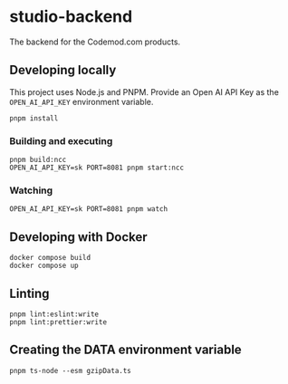 # studio-backend

The backend for the Codemod.com products.

## Developing locally

This project uses Node.js and PNPM. Provide an Open AI API Key as the `OPEN_AI_API_KEY` environment variable.

    pnpm install

### Building and executing

    pnpm build:ncc
    OPEN_AI_API_KEY=sk PORT=8081 pnpm start:ncc

### Watching

    OPEN_AI_API_KEY=sk PORT=8081 pnpm watch

## Developing with Docker

    docker compose build
    docker compose up

## Linting

    pnpm lint:eslint:write
    pnpm lint:prettier:write

## Creating the DATA environment variable

    pnpm ts-node --esm gzipData.ts
